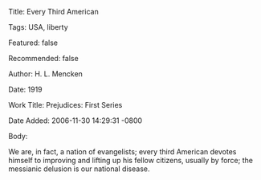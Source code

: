 Title:  Every Third American

Tags:   USA, liberty

Featured: false

Recommended: false

Author: H. L. Mencken

Date:   1919

Work Title: Prejudices: First Series

Date Added: 2006-11-30 14:29:31 -0800

Body:

We are, in fact, a nation of evangelists; every third American devotes himself to improving and lifting up his fellow citizens, usually by force; the messianic delusion is our national disease.

